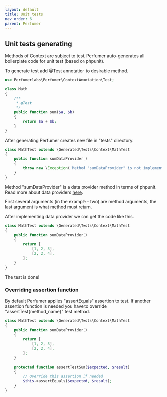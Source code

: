 ```yaml
---
layout: default
title: Unit tests
nav_order: 6
parent: Perfumer
---
```


## Unit tests generating

Methods of Context are subject to test. Perfumer auto-generates all boilerplate code for unit test (based on phpunit).

To generate test add @Test annotation to desirable method.

```php
use Perfumerlabs\Perfumer\ContextAnnotation\Test;

class Math
{
    /**
     * @Test
     */
    public function sum($a, $b)
    {
        return $a + $b;
    }
}
```

After generating Perfumer creates new file in "tests" directory.

```php
class MathTest extends \Generated\Tests\Context\MathTest
{
    public function sumDataProvider()
    {
        throw new \Exception('Method "sumDataProvider" is not implemented yet.');
    }
}
```

Method "sumDataProvider" is a data provider method in terms of phpunit.
Read more about data providers [here](https://phpunit.readthedocs.io/en/8.4/writing-tests-for-phpunit.html#data-providers).

First several arguments (in the example - two) are method arguments, the last argument is what method must return.

After implementing data provider we can get the code like this.

```php
class MathTest extends \Generated\Tests\Context\MathTest
{
    public function sumDataProvider()
    {
        return [
            [1, 2, 3],
            [2, 2, 4],
        ];
    }
}
```

The test is done!

### Overriding assertion function

By default Perfumer applies "assertEquals" assertion to test. 
If another assertion function is needed you have to override "assertTest{method_name}" test method.

```php
class MathTest extends \Generated\Tests\Context\MathTest
{
    public function sumDataProvider()
    {
        return [
            [1, 2, 3],
            [2, 2, 4],
        ];
    }
    
    protected function assertTestSum($expected, $result)
    {
        // Override this assertion if needed
        $this->assertEquals($expected, $result);
    }
}
```